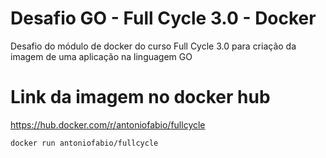 # Desafio GO - Full Cycle 3.0 - Docker
Desafio do módulo de docker do curso Full Cycle 3.0 para criação da imagem de uma aplicação na linguagem GO

# Link da imagem no docker hub
https://hub.docker.com/r/antoniofabio/fullcycle

```bash
docker run antoniofabio/fullcycle
```
